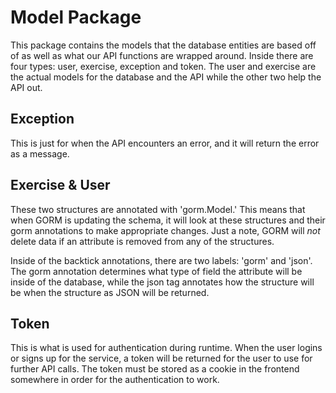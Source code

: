# Model Package
This package contains the models that the database entities are based off of as well as what our API functions are wrapped around. Inside there are four types: user, exercise, exception and token. The user and exercise are the actual models for the database and the API while the other two help the API out.

## Exception
This is just for when the API encounters an error, and it will return the error as a message.

## Exercise & User
These two structures are annotated with 'gorm.Model.' This means that when GORM is updating the schema, it will look at these structures and their gorm annotations to make appropriate changes. Just a note, GORM will *not* delete data if an attribute is removed from any of the structures.

Inside of the backtick annotations, there are two labels: 'gorm' and 'json'. The gorm annotation determines what type of field the attribute will be inside of the database, while the json tag annotates how the structure will be when the structure as JSON will be returned.

## Token

This is what is used for authentication during runtime. When the user logins or signs up for the service, a token will be returned for the user to use for further API calls. The token must be stored as a cookie in the frontend somewhere in order for the authentication to work.